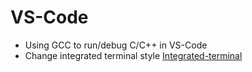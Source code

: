 # VS-Code
- Using GCC to run/debug C/C++ in VS-Code
- Change integrated terminal style
  [Integrated-terminal](https://code.visualstudio.com/docs/editor/integrated-terminal)
